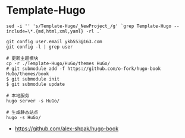 # Template-Hugo 


```
sed -i '' 's/Template-Hugo/_NewProject_/g' `grep Template-Hugo --include=\*.{md,html,xml,yaml} -rl .`

git config user.email ykb553@163.com
git config -l | grep user

# 更新主题模块
cp -r ./Template-Hugo/HuGo/themes HuGo/
# git submodule add -f https://github.com/o-fork/hugo-book HuGo/themes/book
$ git submodule init
$ git submodule update

# 本地服务
hugo server -s HuGo/

# 生成静态站点
hugo -s HuGo/
```

- https://github.com/alex-shpak/hugo-book